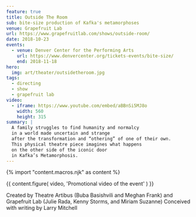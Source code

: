 ```yaml
---
feature: true
title: Outside The Room
sub: bite-size production of Kafka's metamorphoses
venue: Grapefruit Lab
url: https://www.grapefruitlab.com/shows/outside-room/
date: 2018-10-23
events:
  - venue: Denver Center for the Performing Arts
    url: https://www.denvercenter.org/tickets-events/bite-size/
    end: 2018-11-18
hero:
  img: art/theater/outsidetheroom.jpg
tags:
  - directing
  - show
  - grapefruit lab
video:
  - iframe: https://www.youtube.com/embed/aBBnSi5MJ8o
    width: 560
    height: 315
summary: |
  A family struggles to find humanity and normalcy
  in a world made uncertain and strange
  after the transformation and “othering” of one of their own.
  This physical theatre piece imagines what happens
  on the other side of the iconic door
  in Kafka’s Metamorphosis.
---
```

{% import "content.macros.njk" as content %}

{{ content.figure(
  video,
  'Promotional video of the event'
) }}

Created by Theatre Artibus
(Buba Basishvili and Meghan Frank)
and Grapefruit Lab
(Julie Rada, Kenny Storms, and Miriam Suzanne)
Conceived with writing by Larry Mitchell
